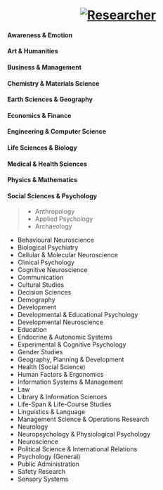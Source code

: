  <h1  align="center"> 
  <br>
  <a href="https://github.com/shuzijianzao/Spiral3D/blob/master/Picture/spiral_logo"><img src="https://github.com/shuzijianzao/Spiral3D/blob/master/Picture/spiral_logo.png" alt="Researcher" width=""></a>
</h1>

#### Awareness & Emotion
#### Art & Humanities
#### Business & Management
#### Chemistry & Materials Science
#### Earth Sciences & Geography
#### Economics & Finance
#### Engineering & Computer Science
#### Life Sciences & Biology
#### Medical & Health Sciences
#### Physics & Mathematics 
#### Social Sciences & Psychology

>* Anthropology
>* Applied Psychology
>* Archaeology
* Behavioural Neuroscience
* Biological Psychiatry
* Cellular & Molecular Neuroscience
* Clinical Psychology
* Cognitive Neuroscience
* Communication
* Cultural Studies
* Decision Sciences
* Demography
* Development
* Developmental & Educational Psychology
* Developmental Neuroscience
* Education
* Endocrine & Autonomic Systems
* Experimental & Cognitive Psychology
* Gender Studies
* Geography, Planning & Development
* Health (Social Science)
* Human Factors & Ergonomics
* Information Systems & Management
* Law
* Library & Information Sciences
* Life-Span & Life-Course Studies
* Linguistics & Language
* Management Science & Operations Research
* Neurology
* Neuropsychology & Physiological Psychology
* Neuroscience
* Political Science & International Relations
* Psychology (General)
* Public Administration
* Safety Research
* Sensory Systems	
